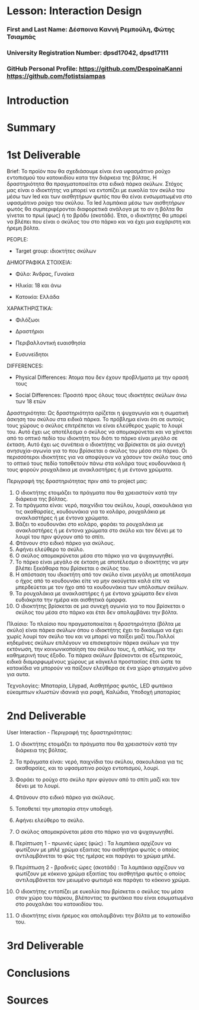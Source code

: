 # Lesson: Interaction Design

### First and Last Name: Δέσποινα Καννή Ρεμπούλη, Φώτης Τσιαμπάς
### University Registration Number: dpsd17042, dpsd17111
### GitHub Personal Profile: https://github.com/DespoinaKanni https://github.com/fotistsiampas

# Introduction

# Summary


# 1st Deliverable

Brief: Το προϊόν που θα σχεδιάσουμε είναι ένα υφασμάτινο ρούχο εντοπισμού του κατοικιδίου κατα την διάρκεια της βόλτας. Η δραστηριότητα θα πραγματοποιείται στα ειδικά πάρκα σκύλων. Στόχος μας είναι ο ιδιοκτήτης να μπορεί να εντοπίζει με ευκολία τον σκύλο του μέσω των led και των αισθητήρων φωτός που θα είναι ενσωματωμένα στο υφασμάτινο ρούχο του σκύλου. Τα led λαμπάκια μέσω των αισθητήρων φωτός θα συμπεριφέρονται διαφορετικά ανάλογα με το αν η βόλτα θα γίνεται το πρωί (φως) ή το βράδυ (σκοτάδι). Έτσι, ο ιδιοκτήτης θα μπορεί να βλέπει που είναι ο σκύλος του στο πάρκο και να έχει μια ευχάριστη και ήρεμη βόλτα. 


PEOPLE:

* Target group: ιδιοκτήτες σκύλων

ΔΗΜΟΓΡΑΦΙΚΑ ΣΤΟΙΧΕΙΑ:

* Φύλο: Άνδρας, Γυναίκα

* Ηλικία: 18 και άνω

* Κατοικία: Ελλάδα

ΧΑΡΑΚΤΗΡΙΣΤΙΚΑ:

* Φιλόζωοι

* Δραστήριοι

* Περιβαλλοντική ευαισθησία

* Ευσυνείδητοι

DIFFERENCES:

* Physical Differences: Άτομα που δεν έχουν προβλήματα με την ορασή τους

* Social Differences: Προσιτό προς όλους τους ιδιοκτήτες σκύλων άνω των 18 ετών 


Δραστηριότητα: Ως δραστηριότητα ορίζεται η ψυχαγωγία και η σωματική άσκηση του σκύλου στα ειδικά πάρκα. Το πρόβλημα είναι ότι σε αυτούς τους χώρους ο σκύλος επιτρέπεται να είναι ελεύθερος χωρίς το λουρί του. Αυτό έχει ως αποτέλεσμα ο σκύλος να απομακρύνεται και να χάνεται από το οπτικό πεδίο του ιδιοκτήτη του διότι το πάρκο είναι μεγάλο σε έκταση. Αυτό έχει ως συνέπεια ο ιδιοκτήτης να βρίσκεται σε μία συνεχή ανησυχία-αγωνία για το που βρίσκεται ο σκύλος του μέσα στο πάρκο. Οι περισσότεροι ιδιοκτήτες για να αποφύγουν να χάσουν τον σκύλο τους από το οπτικό τους πεδίο τοποθετούν πάνω στα κολάρα τους κουδουνάκια ή τους φορούν ρουχαλάκια με ανακλαστήρες ή με έντονα χρώματα.

Περιγραφή της δραστηριότητας πριν από το project μας:

1. Ο ιδιοκτήτης ετοιμάζει τα πράγματα που θα χρειαστούν κατά την διάρκεια της βόλτας.
2. Τα πράγματα είναι: νερό, παιχνίδια του σκύλου, λουρί, σακουλάκια για τις ακαθαρσίες, κουδουνάκια για το κολάρο, ρουχαλάκια με ανακλαστήρες ή με έντονα χρώματα.
3. Βάζει το κουδουνάκι στο κολάρο, φοράει τα ρουχαλάκια με ανακλαστήρες ή με έντονα χρώματα στο σκύλο και τον δένει με το λουρί του πριν φύγουν από το σπίτι.
4. Φτάνουν στο ειδικό πάρκο για σκύλους.
5. Αφήνει ελεύθερο το σκύλο.
6. Ο σκύλος απομακρύνεται μέσα στο πάρκο για να ψυχαγωγηθεί.
7. Το πάρκο είναι μεγάλο σε έκταση με αποτέλεσμα ο ιδιοκτήτης να μην βλέπει ξεκάθαρα που βρίσκεται ο σκύλος του. 
8. Η απόσταση του ιδιοκτήτη από τον σκύλο είναι μεγάλη με αποτέλεσμα ο ήχος από το κουδουνάκι είτε να μην ακούγεται καλά είτε να μπερδεύεται με τον ήχο από τα κουδουνάκια των υπόλοιπων σκύλων.
9. Τα ρουχαλάκια με ανακλαστήρες ή με έντονα χρώματα δεν είναι ευδιάκριτα την ημέρα και αισθητικά όμορφα. 
10. Ο ιδιοκτήτης βρίσκεται σε μια συνεχή αγωνία για το που βρίσκεται ο σκύλος του μέσα στο πάρκο και έτσι δεν απολαμβάνει την βόλτα.


Πλαίσιο: Το πλαίσιο που πραγματοποιείται η δραστηριότητα (βόλτα με σκύλο) είναι πάρκα σκύλων όπου ο ιδιοκτήτης έχει το δικαίωμα να έχει χωρίς λουρί τον σκύλο του και να μπορεί να παίξει μαζί του.Πολλοί κηδεμόνες σκύλων επιλέγουν να επισκεφτούν πάρκα σκύλων για την εκτόνωση, την κοινωνικοποίηση του σκύλου τους, ή, απλώς, για την καθημερινή τους έξοδο. Τα πάρκα σκύλων βρίσκονται σε εξωτερικούς, ειδικά διαμορφωμένους χώρους με κάγκελα προστασίας έτσι ώστε τα κατοικίδια να μπορούν να παίζουν ελεύθερα σε ένα χώρο φτιαγμένο μόνο για αυτα.


Τεχνολογίες: Μπαταρία, Lilypad, Αισθητήρας φωτός, LED φωτάκια εύκαμπτων κλωστών ιδανικά για ραφή, Καλώδια, Υποδοχή μπαταρίας


# 2nd Deliverable

User Interaction - Περιγραφή της δραστηριότητας: 

1. Ο ιδιοκτήτης ετοιμάζει τα πράγματα που θα χρειαστούν κατά την διάρκεια της βόλτας.

2. Τα πράγματα είναι: νερό, παιχνίδια του σκύλου, σακουλάκια για τις ακαθαρσίες, και το υφασματινο ρούχο εντοπισμού, λουρί.

3. Φοράει το ρούχο στο σκύλο πριν φύγουν από το σπίτι μαζί και τον δένει με το λουρί.

4. Φτάνουν στο ειδικό πάρκο για σκύλους.

5. Τοποθετεί την μπαταρία στην υποδοχή.

6. Αφήνει ελεύθερο το σκύλο.

7. Ο σκύλος απομακρύνεται μέσα στο πάρκο για να ψυχαγωγηθεί.

8. Περίπτωση 1 - πρωινές ώρες (φώς) : Τα λαμπάκια αρχίζουν να φωτίζουν με μπλέ χρώμα εξαιτιας του αισθητήρα φωτός ο οποίος αντιλαμβάνεται το φώς της ημέρας και παράγει το χρώμα μπλέ.

9. Περιίπτωση 2 - βραδινές ώρες (σκοτάδι) : Τα λαμπάκια αρχίζουν να φωτίζουν με κόκκινο χρώμα εξαιτίας του αισθητήρα φωτός ο οποίος αντιλαμβάνεται τον μειωμένο φωτισμό και παράγει το κόκκινο χρώμα.

10. Ο ιδιοκτήτης εντοπίζει με ευκολία που βρίσκεται ο σκύλος του μέσα στον χώρο του πάρκου, βλέποντας τα φωτάκια που είναι εσωματωμένα στο ρουχαλάκι του κατοικιδίου του.

11. Ο ιδιοκτήτης είναι ήρεμος και απολαμβάνει την βόλτα με το κατοικίδιο του.



# 3rd Deliverable 


# Conclusions


# Sources
